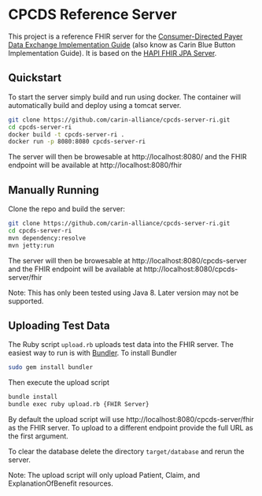 # CPCDS Reference Server

This project is a reference FHIR server for the [Consumer-Directed Payer Data Exchange Implementation Guide](https://build.fhir.org/ig/HL7/carin-bb/toc.html) (also know as Carin Blue Button Implementation Guide). It is based on the [HAPI FHIR JPA Server](https://github.com/hapifhir/hapi-fhir-jpaserver-starter).

## Quickstart

To start the server simply build and run using docker. The container will automatically build and deploy using a tomcat server.

```bash
git clone https://github.com/carin-alliance/cpcds-server-ri.git
cd cpcds-server-ri
docker build -t cpcds-server-ri .
docker run -p 8080:8080 cpcds-server-ri
```

The server will then be browesable at http://localhost:8080/ and the FHIR endpoint will be available at http://localhost:8080/fhir

## Manually Running

Clone the repo and build the server:

```bash
git clone https://github.com/carin-alliance/cpcds-server-ri.git
cd cpcds-server-ri
mvn dependency:resolve
mvn jetty:run
```

The server will then be browesable at http://localhost:8080/cpcds-server and the FHIR endpoint will be available at http://localhost:8080/cpcds-server/fhir

Note: This has only been tested using Java 8. Later version may not be supported.

## Uploading Test Data

The Ruby script `upload.rb` uploads test data into the FHIR server. The easiest way to run is with [Bundler](https://bundler.io/). To install Bundler

```bash
sudo gem install bundler
```

Then execute the upload script

```bash
bundle install
bundle exec ruby upload.rb {FHIR Server}
```

By default the upload script will use http://localhost:8080/cpcds-server/fhir as the FHIR server. To upload to a different endpoint provide the full URL as the first argument.

To clear the database delete the directory `target/database` and rerun the server.

Note: The upload script will only upload Patient, Claim, and ExplanationOfBenefit resources.
